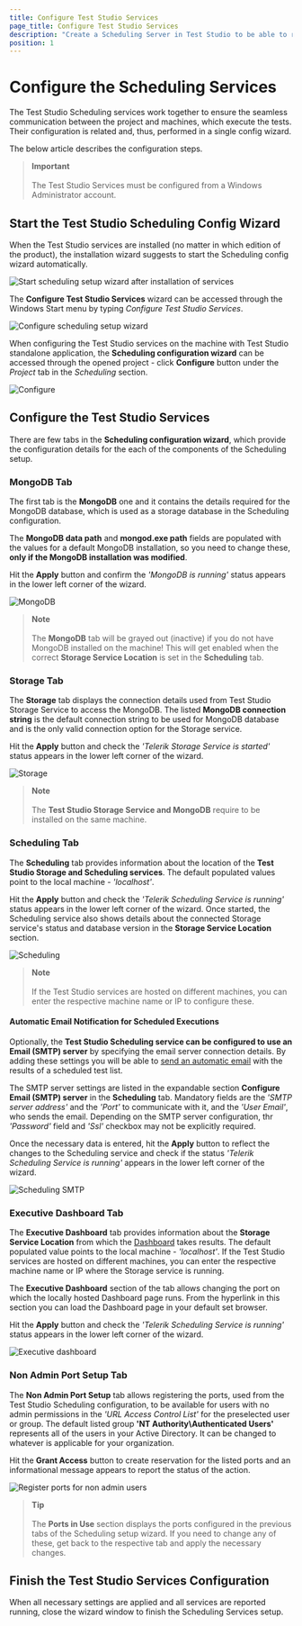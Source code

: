 ```yaml
---
title: Configure Test Studio Services
page_title: Configure Test Studio Services
description: "Create a Scheduling Server in Test Studio to be able to run scheduled tests on remote machines. How to configure the Test Studio services in the Scheduling config wizard. The Telerik scheduling service keeps track of what tests to run and sends this data to the execution servers. This is a centralized component to control the scheduled test list runs in the Test Studio Scheduling setup"
position: 1
---
```

# Configure the Scheduling Services

The Test Studio Scheduling services work together to ensure the seamless communication between the project and machines, which execute the tests. Their configuration is related and, thus, performed in a single config wizard.

The below article describes the configuration steps.

> __Important__
> <br>
> <br>
> The Test Studio Services must be configured from a Windows Administrator account.

## Start the Test Studio Scheduling Config Wizard

When the Test Studio services are installed (no matter in which edition of the product), the installation wizard suggests to start the Scheduling config wizard automatically.

![Start scheduling setup wizard after installation of services][1]

The **Configure Test Studio Services** wizard can be accessed through the Windows Start menu by typing *Configure Test Studio Services*.

![Configure scheduling setup wizard][12a]

When configuring the Test Studio services on the machine with Test Studio standalone application, the __Scheduling configuration wizard__ can be accessed through the opened project - click **Configure** button under the *Project* tab in the *Scheduling* section.

![Configure][12]

## Configure the Test Studio Services

There are few tabs in the __Scheduling configuration wizard__, which provide the configuration details for the each of the components of the Scheduling setup.

### MongoDB Tab

The first tab is the **MongoDB** one and it contains the details required for the MongoDB database, which is used as a storage database in the Scheduling configuration.

The **MongoDB data path** and **mongod.exe path** fields are populated with the values for a default MongoDB installation, so you need to change these, **only if the MongoDB installation was modified**.

Hit the **Apply** button and confirm the *'MongoDB is running'* status appears in the lower left corner of the wizard.

![MongoDB][2]

> **Note**
> <br>
> <br>
> The **MongoDB** tab will be grayed out (inactive) if you do not have MongoDB installed on the machine! This will get enabled when the correct __Storage Service Location__ is set in the **Scheduling** tab.

### Storage Tab

The **Storage** tab displays the connection details used from Test Studio Storage Service to access the MongoDB. The listed **MongoDB connection string** is the default connection string to be used for MongoDB database and is the only valid connection option for the Storage service.

Hit the **Apply** button and check the *'Telerik Storage Service is started'* status appears in the lower left corner of the wizard.

![Storage][3]

> **Note**
> <br>
> <br>
> The **Test Studio Storage Service and MongoDB** require to be installed on the same machine.

### Scheduling Tab

The **Scheduling** tab provides information about the location of the __Test Studio Storage and Scheduling services__. The default populated values point to the local machine - *'localhost'*.

Hit the **Apply** button and check the *'Telerik Scheduling Service is running'* status appears in the lower left corner of the wizard. Once started, the Scheduling service also shows details about the connected Storage service's status and database version in the **Storage Service Location** section.

![Scheduling][4]

> **Note**
> <br>
> <br>
> If the Test Studio services are hosted on different machines, you can enter the respective machine name or IP to configure these.

#### Automatic Email Notification for Scheduled Executions

Optionally, the **Test Studio Scheduling service can be configured to use an Email (SMTP) server** by specifying the email server connection details. By adding these settings you will be able to <a href="/features/scheduling-test-runs/schedule-execution#step-3" target="_blank">send an automatic email</a> with the results of a scheduled test list.

The SMTP server settings are listed in the expandable section __Configure Email (SMTP) server__ in the **Scheduling** tab. Mandatory fields are the *'SMTP server address'* and the *'Port'* to communicate with it, and the *'User Email'*, who sends the email. Depending on the SMTP server configuration, thr *'Password'* field and *'Ssl'* checkbox may not be explicitly required.

Once the necessary data is entered, hit the **Apply** button to reflect the changes to the Scheduling service and check if the status *'Telerik Scheduling Service is running'* appears in the lower left corner of the wizard.

![Scheduling SMTP][5a]

### Executive Dashboard Tab

The __Executive Dashboard__ tab provides information about the __Storage Service Location__ from which the <a href="/general-information/test-results/executive-dashboard" target="_blank">Dashboard</a> takes results. The default populated value points to the local machine - *'localhost'*. If the Test Studio services are hosted on different machines, you can enter the respective machine name or IP where the Storage service is running.

The __Executive Dashboard__ section of the tab allows changing the port on which the locally hosted Dashboard page runs. From the hyperlink in this section you can load the Dashboard page in your default set browser.

Hit the **Apply** button and check the *'Telerik Scheduling Service is running'* status appears in the lower left corner of the wizard.

![Executive dashboard][6]

### Non Admin Port Setup Tab

The __Non Admin Port Setup__ tab allows registering the ports, used from the Test Studio Scheduling configuration, to be available for users with no admin permissions in the _'URL Access Control List'_ for the preselected user or group. The default listed group __'NT Authority\Authenticated Users'__ represents all of the users in your Active Directory. It can be changed to whatever is applicable for your organization.

Hit the __Grant Access__ button to create reservation for the listed ports and an informational message appears to report the status of the action.

![Register ports for non admin users][7]

> **Tip**
> <br>
> <br>
> The __Ports in Use__ section displays the ports configured in the previous tabs of the Scheduling setup wizard. If you need to change any of these, get back to the respective tab and apply the necessary changes.

## Finish the Test Studio Services Configuration

When all necessary settings are applied and all services are reported running, close the wizard window to finish the Scheduling Services setup.

[1]: /img/features/scheduling-test-runs/create-scheduling-server/fig1.png

[12]: /img/features/scheduling-test-runs/remote-run-all-in-one/fig2.png
[12a]: /img/features/scheduling-test-runs/remote-run-all-in-one/fig2a.png

[2]: /img/features/scheduling-test-runs/create-scheduling-server/fig2new.png
[3]: /img/features/scheduling-test-runs/create-scheduling-server/fig3new.png
[4]: /img/features/scheduling-test-runs/create-scheduling-server/fig5new.png
[5a]: /img/features/scheduling-test-runs/create-scheduling-server/fig5a.png
[6]: /img/features/scheduling-test-runs/create-scheduling-server/fig4new.png
[7]: /img/features/scheduling-test-runs/create-scheduling-server/fig7.png
